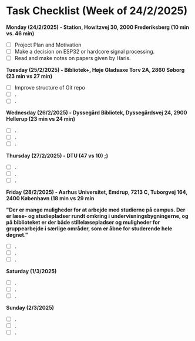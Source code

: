# Task Checklist (Week of 24/2/2025)

**Monday (24/2/2025) - Station, Howitzvej 30, 2000 Frederiksberg (10 min vs.  46 min)**

- [ ] Project Plan and Motivation
- [ ] Make a decision on ESP32 or hardcore signal processing.
- [ ] Read and make notes on papers given by Haris.

**Tuesday (25/2/2025) - Bibliotek+, Høje Gladsaxe Torv 2A, 2860 Søborg (23 min vs  27 min)**

- [ ] Improve structure of Git repo
- [ ] .
- [ ] .

**Wednesday (26/2/2025) - Dyssegård Bibliotek, Dyssegårdsvej 24, 2900 Hellerup (23 min vs 24 min)**

- [ ] .
- [ ] .
- [ ] .

**Thursday (27/2/2025) - DTU (47 vs 10) ;)**

- [ ] .
- [ ] .
- [ ] .

**Friday (28/2/2025) - Aarhus Universitet, Emdrup, 7213 C, Tuborgvej 164, 2400 København (18 min vs 29 min**

**"Der er mange muligheder for at arbejde med studierne på campus. Der er læse- og studiepladser rundt omkring i undervisningsbygningerne, og på biblioteket er der både stillelæsepladser og muligheder for gruppearbejde i særlige områder, som er åbne for studerende hele døgnet."**

- [ ] .
- [ ] .
- [ ] .

**Saturday (1/3/2025)**

- [ ] .
- [ ] .
- [ ] .

**Sunday (2/3/2025)**

- [ ] .
- [ ] .
- [ ] .
